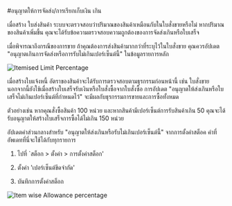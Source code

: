 <!-- add-breadcrumbs -->
#อนุญาตให้การจัดส่ง/การเรียกเก็บเงิน เกิน

เมื่อสร้าง ใบส่งสินค้า ระบบจะตรวจสอบว่าปริมาณของสินค้าเหมือนกับในใบสั่งขายหรือไม่ หากปริมาณของสินค้าเพิ่มขึ้น คุณจะได้รับข้อความตรวจสอบความถูกต้องของการจัดส่งเกินหรือใบเสร็จ

เมื่อพิจารณาถึงกรณีของการขาย ถ้าคุณต้องการส่งสินค้ามากกว่าที่ระบุไว้ในใบสั่งขาย คุณควรอัปเดต "อนุญาตเกินการจัดส่งหรือการรับไม่เกินเปอร์เซ็นต์นี้" ในข้อมูลรายการหลัก

<img alt="Itemised Limit Percentage" class="screenshot" src="{{docs_base_url}}/assets/img/articles/limit-1.png">

เมื่อสร้างใบแจ้งหนี้ อัตราของสินค้าจะได้รับการตรวจสอบตามธุรกรรมก่อนหน้านี้ เช่น ใบสั่งขาย นอกจากนี้ยังใช้เมื่อสร้างใบเสร็จรับเงินหรือใบสั่งซื้อจากใบสั่งซื้อ การอัปเดต "อนุญาตให้ส่งเกินหรือใบเสร็จไม่เกินเปอร์เซ็นต์ที่กำหนดไว้" จะมีผลกับธุรกรรมการขายและการซื้อทั้งหมด

ตัวอย่างเช่น หากคุณสั่งซื้อสินค้า 100 หน่วย และหากสินค้ามีเปอร์เซ็นต์การรับสินค้าเกิน 50 คุณจะได้รับอนุญาตให้สร้างใบเสร็จการซื้อได้ไม่เกิน 150 หน่วย

อัปเดตค่าส่วนกลางสำหรับ "อนุญาตให้ส่งเกินหรือรับไม่เกินเปอร์เซ็นต์นี้" จากการตั้งค่าสต็อค ค่าที่อัพเดทที่นี่จะใช้ได้กับทุกรายการ

1. ไปที่ `สต็อก > ตั้งค่า > การตั้งค่าสต็อก'

2. ตั้งค่า 'เปอร์เซ็นต์ขีดจำกัด'

3. บันทึกการตั้งค่าสต็อก

<img alt="Item wise Allowance percentage" class="screenshot" src="{{docs_base_url}}/assets/img/articles/limit-2.png">


<!-- markdown -->
